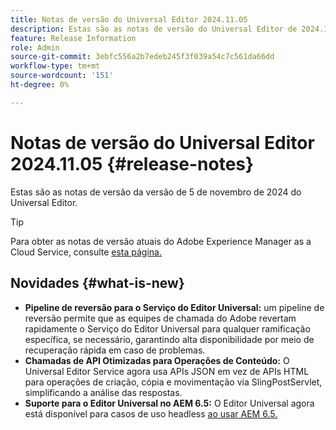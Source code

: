 ```yaml
---
title: Notas de versão do Universal Editor 2024.11.05
description: Estas são as notas de versão do Universal Editor de 2024.11.05.
feature: Release Information
role: Admin
source-git-commit: 3ebfc556a2b7edeb245f3f039a54c7c561da66dd
workflow-type: tm+mt
source-wordcount: '151'
ht-degree: 0%

---
```



# Notas de versão do Universal Editor 2024.11.05 {#release-notes}

Estas são as notas de versão da versão de 5 de novembro de 2024 do Universal Editor.

>[!TIP]
>
>Para obter as notas de versão atuais do Adobe Experience Manager as a Cloud Service, consulte [esta página.](/help/release-notes/release-notes-cloud/release-notes-current.md)

## Novidades {#what-is-new}

* **Pipeline de reversão para o Serviço do Editor Universal:** um pipeline de reversão permite que as equipes de chamada do Adobe revertam rapidamente o Serviço do Editor Universal para qualquer ramificação específica, se necessário, garantindo alta disponibilidade por meio de recuperação rápida em caso de problemas.
* **Chamadas de API Otimizadas para Operações de Conteúdo:** O Universal Editor Service agora usa APIs JSON em vez de APIs HTML para operações de criação, cópia e movimentação via SlingPostServlet, simplificando a análise das respostas.
* **Suporte para o Editor Universal no AEM 6.5:** O Editor Universal agora está disponível para casos de uso headless [ao usar AEM 6.5.](https://experienceleague.adobe.com/en/docs/experience-manager-65/content/implementing/developing/headless/universal-editor/introduction)
